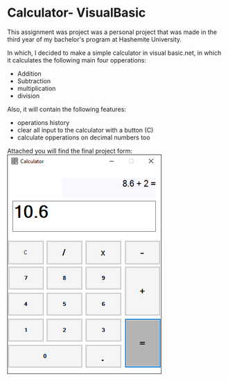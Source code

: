 
# Calculator- VisualBasic

This assignment was project was a personal project that was made in the third year of my bachelor's program at Hashemite University.

In which, I decided to make a simple calculator in visual basic.net, in which it calculates the following main four opperations:
 - Addition
 - Subtraction
 - multiplication
 - division

Also, it will contain the following features:
 - operations history
 - clear all input to the calculator with a button (C)
 - calculate opperations on decimal numbers too

 Attached you will find the final project form:
 ![Calculator.png](Images/Calculator.png)

